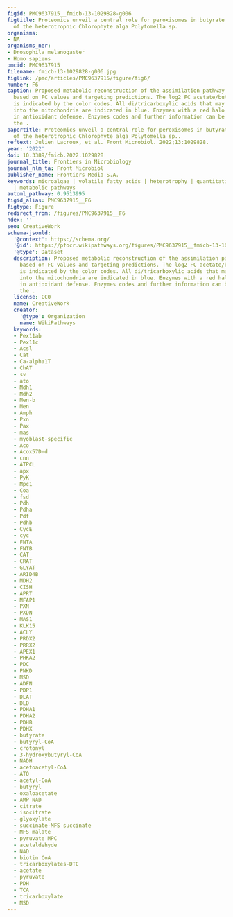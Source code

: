 ```yaml
---
figid: PMC9637915__fmicb-13-1029828-g006
figtitle: Proteomics unveil a central role for peroxisomes in butyrate assimilation
  of the heterotrophic Chlorophyte alga Polytomella sp.
organisms:
- NA
organisms_ner:
- Drosophila melanogaster
- Homo sapiens
pmcid: PMC9637915
filename: fmicb-13-1029828-g006.jpg
figlink: /pmc/articles/PMC9637915/figure/fig6/
number: F6
caption: Proposed metabolic reconstruction of the assimilation pathway of butyrate
  based on FC values and targeting predictions. The log2 FC acetate/butyrate value
  is indicated by the color codes. All di/tricarboxylic acids that may be imported
  into the mitochondria are indicated in blue. Enzymes with a red halo are involved
  in antioxidant defense. Enzymes codes and further information can be found in  and
  the .
papertitle: Proteomics unveil a central role for peroxisomes in butyrate assimilation
  of the heterotrophic Chlorophyte alga Polytomella sp..
reftext: Julien Lacroux, et al. Front Microbiol. 2022;13:1029828.
year: '2022'
doi: 10.3389/fmicb.2022.1029828
journal_title: Frontiers in Microbiology
journal_nlm_ta: Front Microbiol
publisher_name: Frontiers Media S.A.
keywords: microalgae | volatile fatty acids | heterotrophy | quantitative proteomics
  | metabolic pathways
automl_pathway: 0.9513995
figid_alias: PMC9637915__F6
figtype: Figure
redirect_from: /figures/PMC9637915__F6
ndex: ''
seo: CreativeWork
schema-jsonld:
  '@context': https://schema.org/
  '@id': https://pfocr.wikipathways.org/figures/PMC9637915__fmicb-13-1029828-g006.html
  '@type': Dataset
  description: Proposed metabolic reconstruction of the assimilation pathway of butyrate
    based on FC values and targeting predictions. The log2 FC acetate/butyrate value
    is indicated by the color codes. All di/tricarboxylic acids that may be imported
    into the mitochondria are indicated in blue. Enzymes with a red halo are involved
    in antioxidant defense. Enzymes codes and further information can be found in  and
    the .
  license: CC0
  name: CreativeWork
  creator:
    '@type': Organization
    name: WikiPathways
  keywords:
  - Pex11ab
  - Pex11c
  - Acsl
  - Cat
  - Ca-alpha1T
  - ChAT
  - sv
  - ato
  - Mdh1
  - Mdh2
  - Men-b
  - Men
  - Amph
  - Pxn
  - Pax
  - mas
  - myoblast-specific
  - Aco
  - Acox57D-d
  - cnn
  - ATPCL
  - apx
  - PyK
  - Mpc1
  - Coa
  - fsd
  - Pdh
  - Pdha
  - Pdf
  - Pdhb
  - CycE
  - cyc
  - FNTA
  - FNTB
  - CAT
  - CRAT
  - GLYAT
  - ARID4B
  - MDH2
  - CISH
  - APRT
  - MFAP1
  - PXN
  - PXDN
  - MAS1
  - KLK15
  - ACLY
  - PRDX2
  - PRRX2
  - APEX1
  - PHKA2
  - PDC
  - PNKD
  - MSD
  - ADFN
  - PDP1
  - DLAT
  - DLD
  - PDHA1
  - PDHA2
  - PDHB
  - PDHX
  - butyrate
  - butyryl-CoA
  - crotonyl
  - 3-hydroxybutyryl-CoA
  - NADH
  - acetoacetyl-CoA
  - ATO
  - acetyl-CoA
  - butyryl
  - oxaloacetate
  - AMP NAD
  - citrate
  - isocitrate
  - glyoxylate
  - succinate-MFS succinate
  - MFS malate
  - pyruvate MPC
  - acetaldehyde
  - NAD
  - biotin CoA
  - tricarboxylates-DTC
  - acetate
  - pyruvate
  - PDH
  - TCA
  - tricarboxylate
  - MSD
---
```

